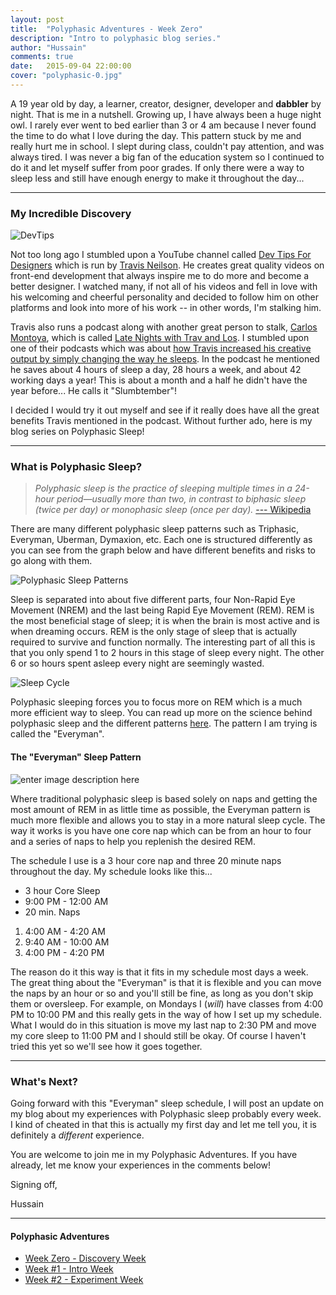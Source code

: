 ```yaml
---
layout: post
title:  "Polyphasic Adventures - Week Zero"
description: "Intro to polyphasic blog series."
author: "Hussain"
comments: true
date:   2015-09-04 22:00:00
cover: "polyphasic-0.jpg"
---
```

A 19 year old by day, a learner, creator, designer, developer and **dabbler** by night. That is me in a nutshell. Growing up, I have always been a huge night owl. I rarely ever went to bed earlier than 3 or 4 am because I never found the time to do what I love during the day. This pattern stuck by me and really hurt me in school. I slept during class, couldn't pay attention, and was always tired. I was never a big fan of the education system so I continued to do it and let myself suffer from poor grades. If only there were a way to sleep less and still have enough energy to make it throughout the day...

----------

### My Incredible Discovery ###
![DevTips](http://hussainabbas.com/img/post/polyphasic-adventures-0/devtips-banner.png)

Not too long ago I stumbled upon a YouTube channel called [Dev Tips For Designers](https://www.youtube.com/user/DevTipsForDesigners) which is run by [Travis Neilson](http://travisneilson.com/). He creates great quality videos on front-end development that always inspire me to do more and become a better designer. I watched many, if not all of his videos and fell in love with his welcoming and cheerful personality and decided to follow him on other platforms and look into more of his work -- in other words, I'm stalking him.

Travis also runs a podcast along with another great person to stalk, [Carlos Montoya](http://losmontoya.com/), which is called [Late Nights with Trav and Los](http://www.travandlos.com/). I stumbled upon one of their podcasts which was about [how Travis increased his creative output by simply changing the way he sleeps](http://www.travandlos.com/13). In the podcast he mentioned he saves about 4 hours of sleep a day, 28 hours a week, and about 42 working days a year! This is about a month and a half he didn't have the year before... He calls it "Slumbtember"!

I decided I would try it out myself and see if it really does have all the great benefits Travis mentioned in the podcast. Without further ado, here is my blog series on Polyphasic Sleep!

----------

### What is Polyphasic Sleep? ###

> *Polyphasic sleep is the practice of sleeping multiple times in a 24-hour period—usually more than two, in contrast to biphasic sleep (twice per day) or monophasic sleep (once per day).*
> [--- Wikipedia](https://en.wikipedia.org/wiki/Polyphasic_sleep)

There are many different polyphasic sleep patterns such as Triphasic, Everyman, Uberman, Dymaxion, etc. Each one is structured differently as you can see from the graph below and have different benefits and risks to go along with them.

![Polyphasic Sleep Patterns](http://hussainabbas.com/img/post/polyphasic-adventures-0/patterns.png)

Sleep is separated into about five different parts, four Non-Rapid Eye Movement (NREM) and the last being Rapid Eye Movement (REM). REM is the most beneficial stage of sleep; it is when the brain is most active and is when dreaming occurs. REM is the only stage of sleep that is actually required to survive and function normally. The interesting part of all this is that you only spend 1 to 2 hours in this stage of sleep every night. The other 6 or so hours spent asleep every night are seemingly wasted.

![Sleep Cycle](http://hussainabbas.com/img/post/polyphasic-adventures-0/sleep-stages.gif)

Polyphasic sleeping forces you to focus more on REM which is a much more efficient way to sleep. You can read up more on the science behind polyphasic sleep and the different patterns [here](http://www.kratosguide.com/hack-your-brain-polyphasic-sleep/). The pattern I am trying is called the "Everyman".

#### The "Everyman" Sleep Pattern ####
![enter image description here](http://hussainabbas.com/img/post/polyphasic-adventures-0/everyman.jpg)

Where traditional polyphasic sleep is based solely on naps and getting the most amount of REM in as little time as possible, the Everyman pattern is much more flexible and allows you to stay in a more natural sleep cycle. The way it works is you have one core nap which can be from an hour to four and a series of naps to help you replenish the desired REM.

The schedule I use is a 3 hour core nap and three 20 minute naps throughout the day. My schedule looks like this...

- 3 hour Core Sleep
 - 9:00 PM - 12:00 AM
- 20 min. Naps
 1. 4:00 AM - 4:20 AM
 2. 9:40 AM - 10:00 AM
 3. 4:00 PM - 4:20 PM

The reason do it this way is that it fits in my schedule most days a week. The great thing about the "Everyman" is that it is flexible and you can move the naps by an hour or so and you'll still be fine, as long as you don't skip them or oversleep. For example, on Mondays I (*will*) have classes from 4:00 PM to 10:00 PM and this really gets in the way of how I set up my schedule. What I would do in this situation is move my last nap to 2:30 PM and move my core sleep to 11:00 PM and I should still be okay. Of course I haven't tried this yet so we'll see how it goes together.

----------

### What's Next? ###

Going forward with this "Everyman" sleep schedule, I will post an update on my blog about my experiences with Polyphasic sleep probably every week. I kind of cheated in that this is actually my first day and let me tell you, it is definitely a *different* experience.

You are welcome to join me in my Polyphasic Adventures. If you have already, let me know your experiences in the comments below!

Signing off,

Hussain

----------

#### Polyphasic Adventures ####

- [Week Zero - Discovery Week](http://hussainabbas.com/blog/polyphasic-adventures-0/)
- [Week #1 - Intro Week](http://hussainabbas.com/blog/polyphasic-adventures-1/)
- [Week #2 - Experiment Week](http://hussainabbas.com/blog/polyphasic-adventures-2)
